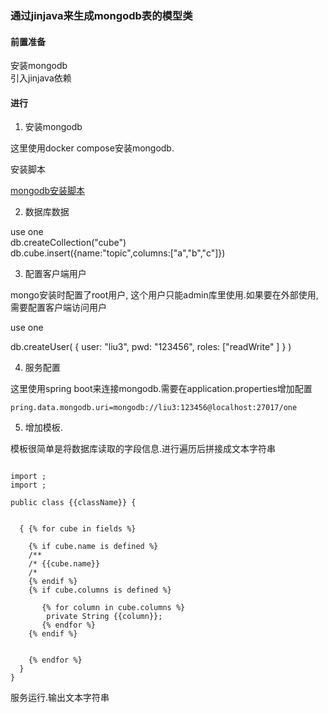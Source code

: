 ### 通过jinjava来生成mongodb表的模型类

#### 前置准备

安装mongodb    
引入jinjava依赖

#### 进行

1. 安装mongodb

这里使用docker compose安装mongodb.

安装脚本

[mongodb安装脚本](./docker-compose.yml)

2. 数据库数据

use one    
db.createCollection("cube")    
db.cube.insert({name:"topic",columns:["a","b","c"]})   

3. 配置客户端用户    

mongo安装时配置了root用户, 这个用户只能admin库里使用.如果要在外部使用,需要配置客户端访问用户

use one

db.createUser(
  {
    user: "liu3",
    pwd: "123456",
    roles: ["readWrite" ]
  }
)

4. 服务配置

这里使用spring boot来连接mongodb.需要在application.properties增加配置

```
pring.data.mongodb.uri=mongodb://liu3:123456@localhost:27017/one
```

5. 增加模板.

模板很简单是将数据库读取的字段信息.进行遍历后拼接成文本字符串

```

import ;
import ;

public class {{className}} {


  { {% for cube in fields %}

    {% if cube.name is defined %}
    /**
    /* {{cube.name}}
    /*
    {% endif %}
    {% if cube.columns is defined %}

       {% for column in cube.columns %}
        private String {{column}};
       {% endfor %}
    {% endif %}


    {% endfor %}
  }
}
```

服务运行.输出文本字符串

